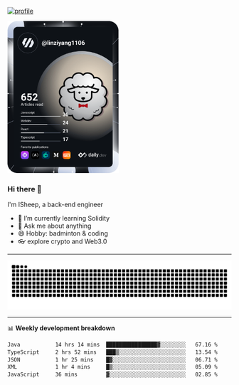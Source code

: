 [![profile](https://user-images.githubusercontent.com/54968314/208005045-e4b42f3b-833d-4242-bfcc-e764865553a2.svg)](https://www.calligrapher.ai/)

<a href="https://app.daily.dev/linziyang1106"><img src="/devcard.png" width="250" alt="ISheep's Dev Card"/></a>

### Hi there 🐏

I'm ISheep, a back-end engineer

- 🔭 I’m currently learning Solidity
- 💬 Ask me about anything
- 😄 Hobby: badminton & coding
- 👓 explore crypto and Web3.0

-------

![](https://raw.githubusercontent.com/ISheepp/ISheepp/output/github-contribution-grid-snake.svg)

-------

📊 **Weekly development breakdown**
<!--START_SECTION:waka-->

```txt
Java           14 hrs 14 mins  ████████████████▓░░░░░░░░   67.16 %
TypeScript     2 hrs 52 mins   ███▒░░░░░░░░░░░░░░░░░░░░░   13.54 %
JSON           1 hr 25 mins    █▓░░░░░░░░░░░░░░░░░░░░░░░   06.71 %
XML            1 hr 4 mins     █▒░░░░░░░░░░░░░░░░░░░░░░░   05.09 %
JavaScript     36 mins         ▓░░░░░░░░░░░░░░░░░░░░░░░░   02.85 %
```

<!--END_SECTION:waka-->
